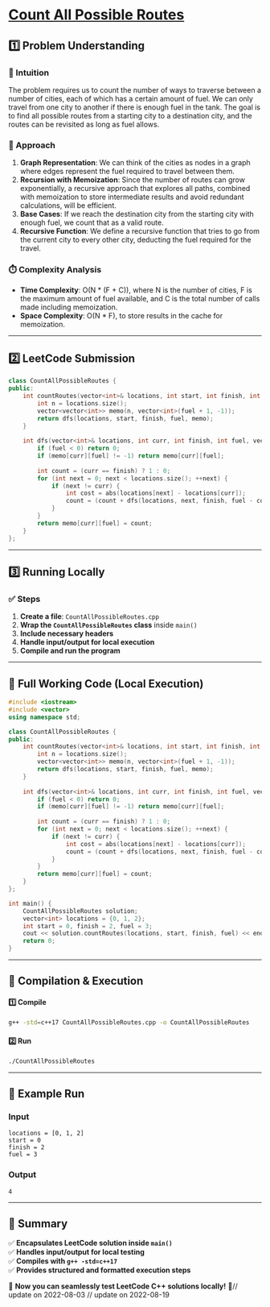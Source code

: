 # **[Count All Possible Routes](https://leetcode.com/problems/count-all-possible-routes/description/)**  

## **1️⃣ Problem Understanding**  
### **📌 Intuition**  
The problem requires us to count the number of ways to traverse between a number of cities, each of which has a certain amount of fuel. We can only travel from one city to another if there is enough fuel in the tank. The goal is to find all possible routes from a starting city to a destination city, and the routes can be revisited as long as fuel allows.

### **🚀 Approach**  
1. **Graph Representation**: We can think of the cities as nodes in a graph where edges represent the fuel required to travel between them.
2. **Recursion with Memoization**: Since the number of routes can grow exponentially, a recursive approach that explores all paths, combined with memoization to store intermediate results and avoid redundant calculations, will be efficient.
3. **Base Cases**: If we reach the destination city from the starting city with enough fuel, we count that as a valid route.
4. **Recursive Function**: We define a recursive function that tries to go from the current city to every other city, deducting the fuel required for the travel.

### **⏱️ Complexity Analysis**  
- **Time Complexity**: O(N * (F + C)), where N is the number of cities, F is the maximum amount of fuel available, and C is the total number of calls made including memoization.
- **Space Complexity**: O(N * F), to store results in the cache for memoization.

---  

## **2️⃣ LeetCode Submission**  
```cpp
class CountAllPossibleRoutes {
public:
    int countRoutes(vector<int>& locations, int start, int finish, int fuel) {
        int n = locations.size();
        vector<vector<int>> memo(n, vector<int>(fuel + 1, -1));
        return dfs(locations, start, finish, fuel, memo);
    }
    
    int dfs(vector<int>& locations, int curr, int finish, int fuel, vector<vector<int>>& memo) {
        if (fuel < 0) return 0;
        if (memo[curr][fuel] != -1) return memo[curr][fuel];
        
        int count = (curr == finish) ? 1 : 0;
        for (int next = 0; next < locations.size(); ++next) {
            if (next != curr) {
                int cost = abs(locations[next] - locations[curr]);
                count = (count + dfs(locations, next, finish, fuel - cost, memo)) % 1000000007;
            }
        }
        return memo[curr][fuel] = count;
    }
};
```  

---  

## **3️⃣ Running Locally**  
### **✅ Steps**  
1. **Create a file**: `CountAllPossibleRoutes.cpp`  
2. **Wrap the `CountAllPossibleRoutes` class** inside `main()`  
3. **Include necessary headers**  
4. **Handle input/output for local execution**  
5. **Compile and run the program**  

---  

## **📝 Full Working Code (Local Execution)**  
```cpp
#include <iostream>
#include <vector>
using namespace std;

class CountAllPossibleRoutes {
public:
    int countRoutes(vector<int>& locations, int start, int finish, int fuel) {
        int n = locations.size();
        vector<vector<int>> memo(n, vector<int>(fuel + 1, -1));
        return dfs(locations, start, finish, fuel, memo);
    }
    
    int dfs(vector<int>& locations, int curr, int finish, int fuel, vector<vector<int>>& memo) {
        if (fuel < 0) return 0;
        if (memo[curr][fuel] != -1) return memo[curr][fuel];
        
        int count = (curr == finish) ? 1 : 0;
        for (int next = 0; next < locations.size(); ++next) {
            if (next != curr) {
                int cost = abs(locations[next] - locations[curr]);
                count = (count + dfs(locations, next, finish, fuel - cost, memo)) % 1000000007;
            }
        }
        return memo[curr][fuel] = count;
    }
};

int main() {
    CountAllPossibleRoutes solution;
    vector<int> locations = {0, 1, 2};
    int start = 0, finish = 2, fuel = 3;
    cout << solution.countRoutes(locations, start, finish, fuel) << endl;
    return 0;
}
```  

---  

## **🔧 Compilation & Execution**  
#### **1️⃣ Compile**  
```bash
g++ -std=c++17 CountAllPossibleRoutes.cpp -o CountAllPossibleRoutes
```  

#### **2️⃣ Run**  
```bash
./CountAllPossibleRoutes
```  

---  

## **🎯 Example Run**  
### **Input**  
```
locations = [0, 1, 2]
start = 0
finish = 2
fuel = 3
```  
### **Output**  
```
4
```  

---  

## **📌 Summary**  
✅ **Encapsulates LeetCode solution inside `main()`**  
✅ **Handles input/output for local testing**  
✅ **Compiles with `g++ -std=c++17`**  
✅ **Provides structured and formatted execution steps**  

🚀 **Now you can seamlessly test LeetCode C++ solutions locally!** 🚀// update on 2022-08-03
// update on 2022-08-19
